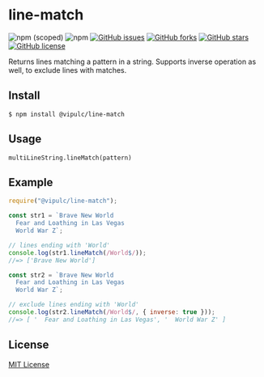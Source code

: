 # line-match

![npm (scoped)](https://img.shields.io/npm/v/@vipulc/line-match)
![npm](https://img.shields.io/npm/dt/@vipulc/line-match)
[![GitHub issues](https://img.shields.io/github/issues/vpul/line-match)](https://github.com/vpul/line-match/issues)
[![GitHub forks](https://img.shields.io/github/forks/vpul/line-match)](https://github.com/vpul/line-match/network)
[![GitHub stars](https://img.shields.io/github/stars/vpul/line-match)](https://github.com/vpul/line-match/stargazers)
[![GitHub license](https://img.shields.io/github/license/vpul/line-match)](https://github.com/vpul/line-match/blob/master/LICENSE)

Returns lines matching a pattern in a string. Supports inverse operation as well, to exclude lines with matches.

## Install

`$ npm install @vipulc/line-match`

## Usage

`multiLineString.lineMatch(pattern)`

## Example

```js
require("@vipulc/line-match");

const str1 = `Brave New World
  Fear and Loathing in Las Vegas
  World War Z`;

// lines ending with 'World'
console.log(str1.lineMatch(/World$/));
//=> ['Brave New World']

const str2 = `Brave New World
  Fear and Loathing in Las Vegas
  World War Z`;

// exclude lines ending with 'World'
console.log(str2.lineMatch(/World$/, { inverse: true }));
//=> [ '  Fear and Loathing in Las Vegas', '  World War Z' ]
```

## License

[MIT License](https://github.com/vpul/line-match/blob/master/LICENSE)
